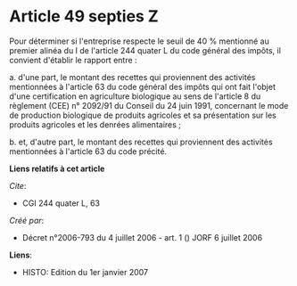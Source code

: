 # Article 49 septies Z

Pour déterminer si l'entreprise respecte le seuil de 40 % mentionné au premier alinéa du I de l'article 244 quater L du code
général des impôts, il convient d'établir le rapport entre :

a. d'une part, le montant des recettes qui proviennent des activités mentionnées à l'article 63 du code général des impôts
qui ont fait l'objet d'une certification en agriculture biologique au sens de l'article 8 du règlement (CEE) n° 2092/91 du
Conseil du 24 juin 1991, concernant le mode de production biologique de produits agricoles et sa présentation sur les
produits agricoles et les denrées alimentaires ;

b. et, d'autre part, le montant des recettes qui proviennent des activités mentionnées à l'article 63 du code précité.

**Liens relatifs à cet article**

_Cite_:

  - CGI 244 quater L, 63

_Créé par_:

  - Décret n°2006-793 du 4 juillet 2006 - art. 1 () JORF 6 juillet 2006

**Liens**:

  - HISTO: Edition du 1er janvier 2007

